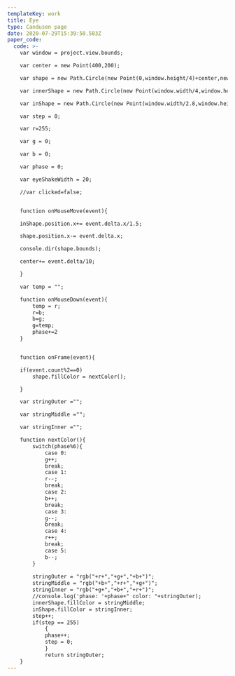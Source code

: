 ```yaml
---
templateKey: work
title: Eye
type: Candusen page
date: 2020-07-29T15:39:50.583Z
paper_code:
  code: >-
    var window = project.view.bounds;

    var center = new Point(400,200);

    var shape = new Path.Circle(new Point(0,window.height/4)+center,new Size(window.width*.65,(window.height*.65)));

    var innerShape = new Path.Circle(new Point(window.width/4,window.height/4)+center,new Size(window.width*.40,(window.height*.40)));

    var inShape = new Path.Circle(new Point(window.width/2.8,window.height/3.5)+center,new Size(window.width*.18,window.height*.2));

    var step = 0;

    var r=255;

    var g = 0;

    var b = 0;

    var phase = 0;

    var eyeShakeWidth = 20;

    //var clicked=false;


    function onMouseMove(event){

    inShape.position.x+= event.delta.x/1.5;

    shape.position.x-= event.delta.x;

    console.dir(shape.bounds);

    center+= event.delta/10;

    }

    var temp = "";

    function onMouseDown(event){
    	temp = r;
    	r=b;
    	b=g;
    	g=temp;
    	phase+=2
    }


    function onFrame(event){

    if(event.count%2==0)
    	shape.fillColor = nextColor();

    }

    var stringOuter ="";

    var stringMiddle ="";

    var stringInner ="";

    function nextColor(){
    	switch(phase%6){
    		case 0:
    		g++;
    		break;
    		case 1:
    		r--;
    		break;
    		case 2:
    		b++;
    		break;
    		case 3:
    		g--;
    		break;
    		case 4:
    		r++;
    		break;
    		case 5:
    		b--;
    	}
    	
    	stringOuter = "rgb("+r+","+g+","+b+")";
    	stringMiddle = "rgb("+b+","+r+","+g+")";
    	stringInner = "rgb("+g+","+b+","+r+")";
    	//console.log('phase: '+phase+" color: "+stringOuter);
    	innerShape.fillColor = stringMiddle;
    	inShape.fillColor = stringInner;
    	step++;
    	if(step == 255)
    		{
    		phase++;
    		step = 0;	
    		}
    		return stringOuter;
    }
---
```


